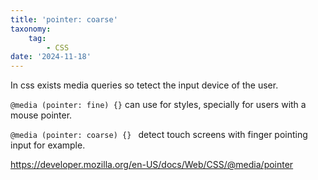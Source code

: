 ```yaml
---
title: 'pointer: coarse'
taxonomy:
    tag:
        - CSS
date: '2024-11-18'
---
```


In css exists media queries so tetect the input device of the user.

```@media (pointer: fine) {}``` can use for styles, specially for users with a mouse pointer.

```@media (pointer: coarse) {} ```  detect touch screens with finger pointing input for example.

https://developer.mozilla.org/en-US/docs/Web/CSS/@media/pointer